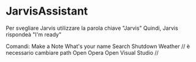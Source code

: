 # JarvisAssistant
Per svegliare Jarvis utilizzare la parola chiave "Jarvis"
Quindi, Jarvis rispondeà "I'm ready"

Comandi:
  Make a Note
  What's your name
  Search 
  Shutdown
  Weather
 //
 è necessario cambiare path
 Open Opera
 Open Visual Studio
 //

